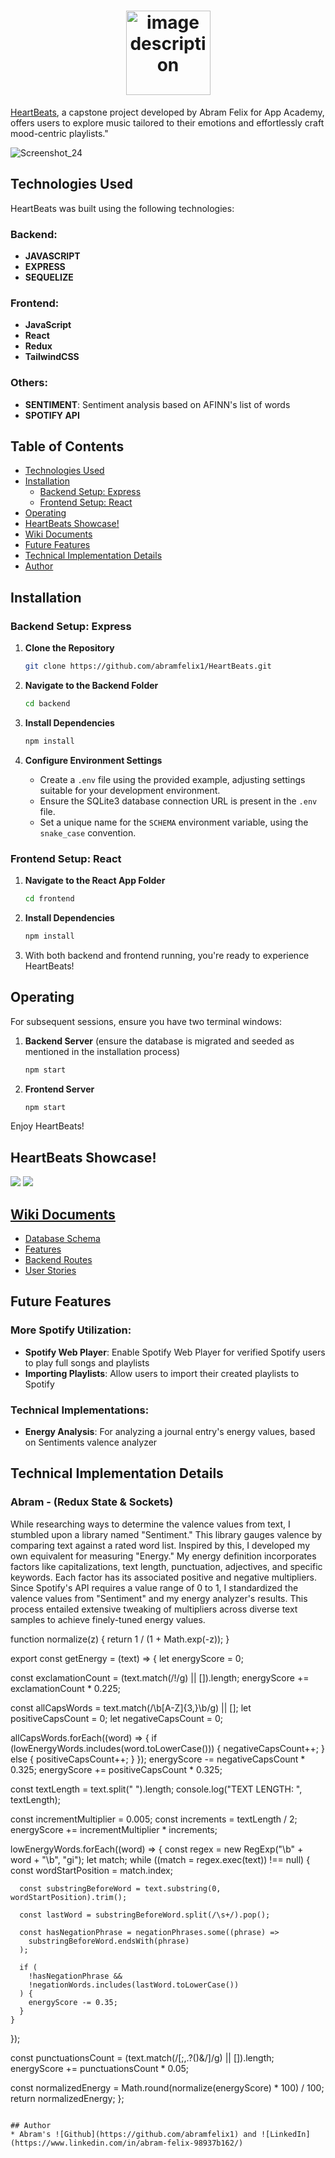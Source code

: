 
<h1 align="center"> <img src="https://github.com/abramfelix1/HeartBeats/assets/62622410/cf5fbca8-f858-475c-bd4a-453f20434c38" alt="image description" height="135"></h1>

[HeartBeats](https://HeartBeats-ajr.onrender.com/), a capstone project developed by Abram Felix for App Academy, offers users to explore music tailored to their emotions and effortlessly craft mood-centric playlists."

![Screenshot_24](https://github.com/abramfelix1/HeartBeats/assets/62622410/3bad4c58-3a2b-47b7-8382-18caa37a77bb)



## Technologies Used
HeartBeats was built using the following technologies:

### Backend:
- **JAVASCRIPT**
- **EXPRESS**
- **SEQUELIZE**

### Frontend:
- **JavaScript**
- **React**
- **Redux**
- **TailwindCSS**

### Others:
- **SENTIMENT**: Sentiment analysis based on AFINN's list of words
- **SPOTIFY API**

## Table of Contents
- [Technologies Used](#technologies-used)
- [Installation](#installation)
  - [Backend Setup: Express](#backend-setup-Express)
  - [Frontend Setup: React](#frontend-setup-react)
- [Operating](#operating)
- [HeartBeats Showcase!](#HeartBeats-showcase)
- [Wiki Documents](#wiki-documents)
- [Future Features](#future-features)
- [Technical Implementation Details](#technical-implementation-details)
- [Author](#author)

## Installation

### Backend Setup: Express

1. **Clone the Repository**
    ```bash
    git clone https://github.com/abramfelix1/HeartBeats.git
    ```

1. **Navigate to the Backend Folder**
    ```bash
    cd backend
    ```

2. **Install Dependencies**
    ```bash
    npm install
    ```

3. **Configure Environment Settings**
    - Create a `.env` file using the provided example, adjusting settings suitable for your development environment.
    - Ensure the SQLite3 database connection URL is present in the `.env` file.
    - Set a unique name for the `SCHEMA` environment variable, using the `snake_case` convention.


### Frontend Setup: React

1. **Navigate to the React App Folder**
    ```bash
    cd frontend
    ```

2. **Install Dependencies**
    ```bash
    npm install
    ```

3. With both backend and frontend running, you're ready to experience HeartBeats!

## Operating

For subsequent sessions, ensure you have two terminal windows:

1. **Backend Server** (ensure the database is migrated and seeded as mentioned in the installation process)
    ```bash
    npm start
    ```

2. **Frontend Server**
    ```bash
    npm start
    ```

Enjoy HeartBeats!

## HeartBeats Showcase!
![](https://media.giphy.com/media/v1.Y2lkPTc5MGI3NjExMzFzaGVtMWtwcHE3dmtlYmtjeG9uMHJ3YTI4NnczajQwd2doNTM4ZyZlcD12MV9pbnRlcm5hbF9naWZfYnlfaWQmY3Q9Zw/8Vsz1vmhK3Cay9o747/giphy.gif)
![](https://media.giphy.com/media/v1.Y2lkPTc5MGI3NjExeHltMTlhcnJsZ3RmeXp5cDQ0OWtrcnBuMW9xMXJ4ZTB1aDR2cGFpZSZlcD12MV9pbnRlcm5hbF9naWZfYnlfaWQmY3Q9Zw/xF4pWbt2x0QR56UPBS/giphy.gif)


## [Wiki Documents](https://github.com/abramfelix1/HeartBeats/wiki)
- [Database Schema](https://github.com/abramfelix1/HeartBeats/wiki/Database-Schema)
- [Features](https://github.com/abramfelix1/HeartBeats/wiki/Feature-List)
- [Backend Routes](https://github.com/abramfelix1/HeartBeats/wiki/Backend-Routes)
- [User Stories](https://github.com/abramfelix1/HeartBeats/wiki/User-Stories)


## Future Features

### More Spotify Utilization:
- **Spotify Web Player**: Enable Spotify Web Player for verified Spotify users to play full songs and playlists
- **Importing Playlists**: Allow users to import their created playlists to Spotify


### Technical Implementations:
- **Energy Analysis**: For analyzing a journal entry's energy values, based on Sentiments valence analyzer

## Technical Implementation Details


### Abram - (Redux State & Sockets)
While researching ways to determine the valence values from text, I stumbled upon a library named "Sentiment." This library gauges valence by comparing text against a rated word list. Inspired by this, I developed my own equivalent for measuring "Energy." My energy definition incorporates factors like capitalizations, text length, punctuation, adjectives, and specific keywords. Each factor has its associated positive and negative multipliers. Since Spotify's API requires a value range of 0 to 1, I standardized the valence values from "Sentiment" and my energy analyzer's results. This process entailed extensive tweaking of multipliers across diverse text samples to achieve finely-tuned energy values.

function normalize(z) {
  return 1 / (1 + Math.exp(-z));
}

  export const getEnergy = (text) => {
  let energyScore = 0;

  const exclamationCount = (text.match(/!/g) || []).length;
  energyScore += exclamationCount * 0.225;

  const allCapsWords = text.match(/\b[A-Z]{3,}\b/g) || [];
  let positiveCapsCount = 0;
  let negativeCapsCount = 0;

  allCapsWords.forEach((word) => {
    if (lowEnergyWords.includes(word.toLowerCase())) {
      negativeCapsCount++;
    } else {
      positiveCapsCount++;
    }
  });
  energyScore -= negativeCapsCount * 0.325;
  energyScore += positiveCapsCount * 0.325;

  const textLength = text.split(" ").length;
  console.log("TEXT LENGTH: ", textLength);

  const incrementMultiplier = 0.005;
  const increments = textLength / 2;
  energyScore += incrementMultiplier * increments;

  lowEnergyWords.forEach((word) => {
    const regex = new RegExp("\\b" + word + "\\b", "gi");
    let match;
    while ((match = regex.exec(text)) !== null) {
      const wordStartPosition = match.index;

      const substringBeforeWord = text.substring(0, wordStartPosition).trim();

      const lastWord = substringBeforeWord.split(/\s+/).pop();

      const hasNegationPhrase = negationPhrases.some((phrase) =>
        substringBeforeWord.endsWith(phrase)
      );

      if (
        !hasNegationPhrase &&
        !negationWords.includes(lastWord.toLowerCase())
      ) {
        energyScore -= 0.35;
      }
    }
  });

  const punctuationsCount = (text.match(/[;,.?()&/]/g) || []).length;
  energyScore += punctuationsCount * 0.05;

  const normalizedEnergy = Math.round(normalize(energyScore) * 100) / 100;
  return normalizedEnergy;
};
```

## Author
* Abram's ![Github](https://github.com/abramfelix1) and ![LinkedIn](https://www.linkedin.com/in/abram-felix-98937b162/)

